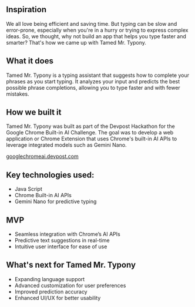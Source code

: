 ## Inspiration
We all love being efficient and saving time. But typing can be slow and error-prone, especially when you're in a hurry or trying to express complex ideas. So, we thought, why not build an app that helps you type faster and smarter? That's how we came up with Tamed Mr. Typony.

## What it does
Tamed Mr. Typony is a typing assistant that suggests how to complete your phrases as you start typing. It analyzes your input and predicts the best possible phrase completions, allowing you to type faster and with fewer mistakes.

## How we built it
Tamed Mr. Typony was built as part of the Devpost Hackathon for the Google Chrome Built-in AI Challenge. The goal was to develop a web application or Chrome Extension that uses Chrome's built-in AI APIs to leverage integrated models such as Gemini Nano.

[googlechromeai.devpost.com](https://googlechromeai.devpost.com/?ref_feature=challenge&ref_medium=discover)

## Key technologies used:
- Java Script
- Chrome Built-in AI APIs
- Gemini Nano for predictive typing

## MVP
- Seamless integration with Chrome’s AI APIs
- Predictive text suggestions in real-time
- Intuitive user interface for ease of use

## What's next for Tamed Mr. Typony
- Expanding language support
- Advanced customization for user preferences
- Improved prediction accuracy
- Enhanced UI/UX for better usability
